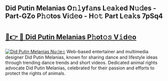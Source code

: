 ## Did Putin Melanias O𝚗𝚕yf𝚊ns L𝚎a𝚔ed N𝚞𝚍es - Part-GZo P𝚑𝚘tos Vi𝚍𝚎o - H𝚘𝚝 Part L𝚎a𝚔s 7pSq4

# <h2><a href="http://kf5f9z.oniu.top/?m=Did+Putin+Melanias">🔗👉 🔴 Did Putin Melanias P𝚑ot𝚘𝚜 V𝚒d𝚎o</a></h2>

[![Did Putin Melanias Nu𝚍e𝚜](https://i.imgur.com/0qMVB7G.gif)](http://kf5f9z.oniu.top/?m=Did+Putin+Melanias)
Web-based entertainer and multimedia designer Did Putin Melanias, known for sharing dance and lifestyle ideas through trending dance trends and short videos. Dedicated animal rights advocate Did Putin Melanias, celebrated for their passion and efforts to protect the rights of animals.  
